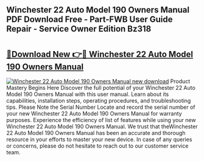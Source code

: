 ## Winchester 22 Auto Model 190 Owners Manual PDF Download Free - Part-FWB User Guide Repair - Service Owner Edition Bz318

# <h2><a href="http://bc64936.oget.top/?id=Winchester+22+Auto+Model+190+Owners+Manual">🔗Download New 👉🔴 Winchester 22 Auto Model 190 Owners Manual</a></h2>

[![Winchester 22 Auto Model 190 Owners Manual new download](https://i.imgur.com/5g1atiW.png)](http://bc64936.oget.top/?id=Winchester+22+Auto+Model+190+Owners+Manual)
Product Mastery Begins Here Discover the full potential of your Winchester 22 Auto Model 190 Owners Manual with this user manual. Learn about its capabilities, installation steps, operating procedures, and troubleshooting tips. Please Note the Serial Number Locate and record the serial number of your new Winchester 22 Auto Model 190 Owners Manual for warranty purposes. Experience the efficiency of list of features while using your new Winchester 22 Auto Model 190 Owners Manual. We trust that theWinchester 22 Auto Model 190 Owners Manual has been an accurate and thorough resource in your efforts to master your new device. In case of any queries or concerns, please do not hesitate to reach out to our customer service team.
